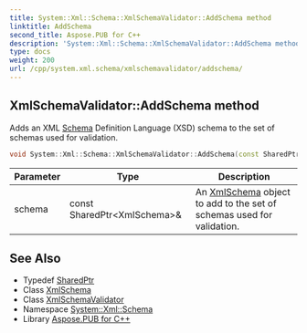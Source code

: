 ```yaml
---
title: System::Xml::Schema::XmlSchemaValidator::AddSchema method
linktitle: AddSchema
second_title: Aspose.PUB for C++
description: 'System::Xml::Schema::XmlSchemaValidator::AddSchema method. Adds an XML Schema Definition Language (XSD) schema to the set of schemas used for validation in C++.'
type: docs
weight: 200
url: /cpp/system.xml.schema/xmlschemavalidator/addschema/
---
```

## XmlSchemaValidator::AddSchema method


Adds an XML [Schema](../../) Definition Language (XSD) schema to the set of schemas used for validation.

```cpp
void System::Xml::Schema::XmlSchemaValidator::AddSchema(const SharedPtr<XmlSchema> &schema)
```


| Parameter | Type | Description |
| --- | --- | --- |
| schema | const SharedPtr\<XmlSchema\>\& | An [XmlSchema](../../xmlschema/) object to add to the set of schemas used for validation. |

## See Also

* Typedef [SharedPtr](../../../system/sharedptr/)
* Class [XmlSchema](../../xmlschema/)
* Class [XmlSchemaValidator](../)
* Namespace [System::Xml::Schema](../../)
* Library [Aspose.PUB for C++](../../../)
